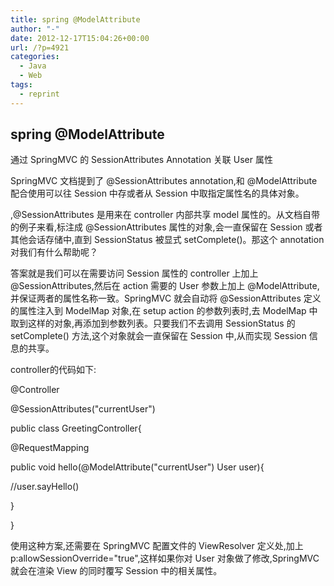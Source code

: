 ```yaml
---
title: spring @ModelAttribute
author: "-"
date: 2012-12-17T15:04:26+00:00
url: /?p=4921
categories:
  - Java
  - Web
tags:
  - reprint
---
```

## spring @ModelAttribute
通过 SpringMVC 的 SessionAttributes Annotation 关联 User 属性

SpringMVC 文档提到了 @SessionAttributes annotation,和 @ModelAttribute 配合使用可以往 Session 中存或者从 Session 中取指定属性名的具体对象。

,@SessionAttributes 是用来在 controller 内部共享 model 属性的。从文档自带的例子来看,标注成 @SessionAttributes 属性的对象,会一直保留在 Session 或者其他会话存储中,直到 SessionStatus 被显式 setComplete()。那这个 annotation 对我们有什么帮助呢？


答案就是我们可以在需要访问 Session 属性的 controller 上加上 @SessionAttributes,然后在 action 需要的 User 参数上加上 @ModelAttribute,并保证两者的属性名称一致。SpringMVC 就会自动将 @SessionAttributes 定义的属性注入到 ModelMap 对象,在 setup action 的参数列表时,去 ModelMap 中取到这样的对象,再添加到参数列表。只要我们不去调用 SessionStatus 的 setComplete() 方法,这个对象就会一直保留在 Session 中,从而实现 Session 信息的共享。


controller的代码如下: 


@Controller

@SessionAttributes("currentUser")

public class GreetingController{

@RequestMapping

public void hello(@ModelAttribute("currentUser") User user){

//user.sayHello()

}

}


使用这种方案,还需要在 SpringMVC 配置文件的 ViewResolver 定义处,加上 p:allowSessionOverride="true",这样如果你对 User 对象做了修改,SpringMVC 就会在渲染 View 的同时覆写 Session 中的相关属性。